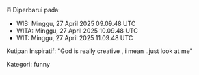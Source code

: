 ⏰ Diperbarui pada:
- WIB: Minggu, 27 April 2025 09.09.48 UTC
- WITA: Minggu, 27 April 2025 10.09.48 UTC
- WIT: Minggu, 27 April 2025 11.09.48 UTC

Kutipan Inspiratif:
"God is really creative , i mean ..just look at me"


Kategori: funny

